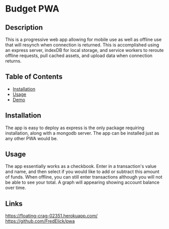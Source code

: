 # Budget PWA

## Description
This is a progressive web app allowing for mobile use as well as offline use that will resynch when connection is returned. This is accomplished using an express server, indexDB for local storage, and service workers to reroute offline requests, pull cached assets, and upload data when connection returns.

## Table of Contents

- [Installation](#installation)
- [Usage](#usage)
- [Demo](#demo)

## Installation

The app is easy to deploy as express is the only package requiring installation, along with a mongodb server. The app can be installed just as any other PWA would be.

## Usage
The app essentially works as a checkbook. Enter in a transaction's value and name, and then select if you would like to add or subtract this amount of funds. When offline, you can still enter transactions although you will not be able to see your total. A graph will appearing showing account balance over time.

## Links
https://floating-crag-02351.herokuapp.com/
https://github.com/FredElick/pwa